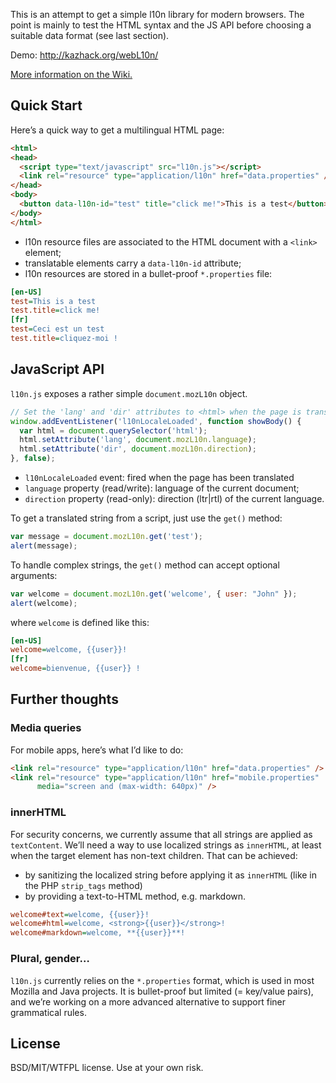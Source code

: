 This is an attempt to get a simple l10n library for modern browsers.
The point is mainly to test the HTML syntax and the JS API before choosing a suitable data format (see last section).

Demo: <http://kazhack.org/webL10n/>

[More information on the Wiki.](https://github.com/fabi1cazenave/webL10n/wiki)

Quick Start
-----------

Here’s a quick way to get a multilingual HTML page:

```html
<html>
<head>
  <script type="text/javascript" src="l10n.js"></script>
  <link rel="resource" type="application/l10n" href="data.properties" />
</head>
<body>
  <button data-l10n-id="test" title="click me!">This is a test</button>
</body>
</html>
```

* l10n resource files are associated to the HTML document with a ``<link>`` element;
* translatable elements carry a ``data-l10n-id`` attribute;
* l10n resources are stored in a bullet-proof ``*.properties`` file:

```ini
[en-US]
test=This is a test
test.title=click me!
[fr]
test=Ceci est un test
test.title=cliquez-moi !
```


JavaScript API
--------------

``l10n.js`` exposes a rather simple ``document.mozL10n`` object.

```javascript
// Set the 'lang' and 'dir' attributes to <html> when the page is translated
window.addEventListener('l10nLocaleLoaded', function showBody() {
  var html = document.querySelector('html');
  html.setAttribute('lang', document.mozL10n.language);
  html.setAttribute('dir', document.mozL10n.direction);
}, false);
```
* `l10nLocaleLoaded` event: fired when the page has been translated
* `language` property (read/write): language of the current document;
* `direction` property (read-only): direction (ltr|rtl) of the current language.

To get a translated string from a script, just use the ``get()`` method:

```javascript
var message = document.mozL10n.get('test');
alert(message);
```

To handle complex strings, the `get()` method can accept optional arguments:

```javascript
var welcome = document.mozL10n.get('welcome', { user: "John" });
alert(welcome);
```

where `welcome` is defined like this:

```ini
[en-US]
welcome=welcome, {{user}}!
[fr]
welcome=bienvenue, {{user}} !
```


Further thoughts
----------------

### Media queries

For mobile apps, here’s what I’d like to do:

```html
<link rel="resource" type="application/l10n" href="data.properties" />
<link rel="resource" type="application/l10n" href="mobile.properties"
      media="screen and (max-width: 640px)" />
```

### innerHTML

For security concerns, we currently assume that all strings are applied as `textContent`. We’ll need a way to use localized strings as `innerHTML`, at least when the target element has non-text children. That can be achieved:

* by sanitizing the localized string before applying it as `innerHTML` (like in the PHP ``strip_tags`` method)
* by providing a text-to-HTML method, e.g. markdown.

```ini
welcome#text=welcome, {{user}}!
welcome#html=welcome, <strong>{{user}}</strong>!
welcome#markdown=welcome, **{{user}}**!
```

### Plural, gender…

`l10n.js` currently relies on the ``*.properties`` format, which is used in most Mozilla and Java projects. It is bullet-proof but limited (= key/value pairs), and we’re working on a more advanced alternative to support finer grammatical rules.


License
-------

BSD/MIT/WTFPL license. Use at your own risk.

